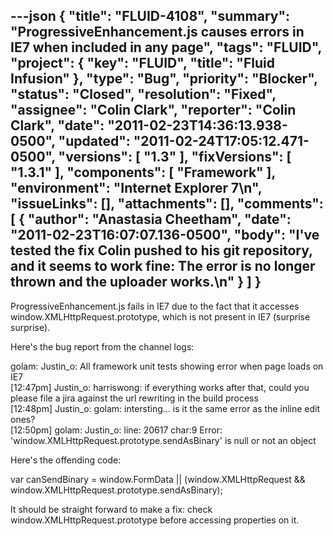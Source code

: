 ---json
{
  "title": "FLUID-4108",
  "summary": "ProgressiveEnhancement.js causes errors in IE7 when included in any page",
  "tags": "FLUID",
  "project": {
    "key": "FLUID",
    "title": "Fluid Infusion"
  },
  "type": "Bug",
  "priority": "Blocker",
  "status": "Closed",
  "resolution": "Fixed",
  "assignee": "Colin Clark",
  "reporter": "Colin Clark",
  "date": "2011-02-23T14:36:13.938-0500",
  "updated": "2011-02-24T17:05:12.471-0500",
  "versions": [
    "1.3"
  ],
  "fixVersions": [
    "1.3.1"
  ],
  "components": [
    "Framework"
  ],
  "environment": "Internet Explorer 7\n",
  "issueLinks": [],
  "attachments": [],
  "comments": [
    {
      "author": "Anastasia Cheetham",
      "date": "2011-02-23T16:07:07.136-0500",
      "body": "I've tested the fix Colin pushed to his git repository, and it seems to work fine: The error is no longer thrown and the uploader works.\n"
    }
  ]
}
---
ProgressiveEnhancement.js fails in IE7 due to the fact that it accesses window.XMLHttpRequest.prototype, which is not present in IE7 (surprise surprise).

Here's the bug report from the channel logs:

golam: Justin\_o: All framework unit tests showing error when page loads on IE7\
\[12:47pm] Justin\_o: harriswong: if everything works after that, could you please file a jira against the url rewriting in the build process\
\[12:48pm] Justin\_o: golam: intersting... is it the same error as the inline edit ones?\
\[12:50pm] golam: Justin\_o: line: 20617 char:9 Error: 'window.XMLHttpRequest.prototype.sendAsBinary' is null or not an object

Here's the offending code:

var canSendBinary = window.FormData || (window.XMLHttpRequest && window.XMLHttpRequest.prototype.sendAsBinary);

It should be straight forward to make a fix: check window.XMLHttpRequest.prototype before accessing properties on it.

        